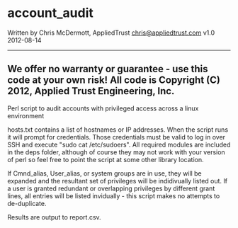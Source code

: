 account_audit
=============

Written by Chris McDermott, AppliedTrust
  chris@appliedtrust.com
  v1.0 2012-08-14


------------------------------------------------------------------
  We offer no warranty or guarantee - use this code at your own risk!
  All code is Copyright (C) 2012, Applied Trust Engineering, Inc.
------------------------------------------------------------------

Perl script to audit accounts with privileged access across a linux environment

hosts.txt contains a list of hostnames or IP addresses. When the script runs
it will prompt for credentials. Those credentials must be valid to log in 
over SSH and execute "sudo cat /etc/sudoers". All required modules are
included in the deps folder, although of course they may not work with
your version of perl so feel free to point the script at some other library
location.

If Cmnd_alias, User_alias, or system groups are in use, they will be expanded
and the resultant set of privileges will be indidivually listed out. If a user
is granted redundant or overlapping privileges by different grant lines, all
entries will be listed invidually - this script makes no attempts to
de-duplicate.

Results are output to report.csv.
